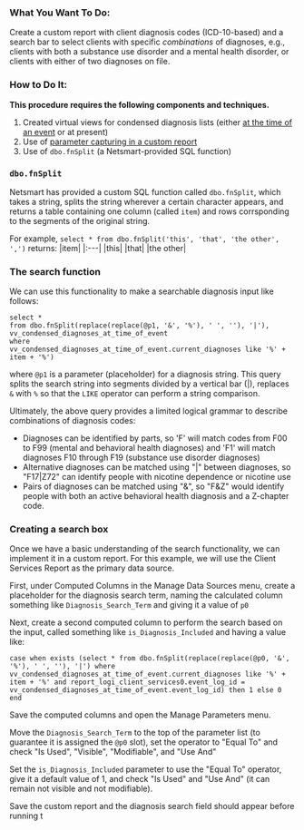 ### What You Want To Do:

Create a custom report with client diagnosis codes (ICD-10-based) and a search bar to select clients with specific *combinations* of diagnoses, e.g., clients with both a substance use disorder and a mental health disorder, or clients with either of two diagnoses on file.

### How to Do It:
**This procedure requires the following components and techniques.**
1. Created virtual views for condensed diagnosis lists (either [at the time of an event](https://github.com/myEvolv-Development-Community/myEvolvCode/blob/main/SQL%20Views/Condensed%20Diagnosis%20List%20at%20Time%20of%20Event.md) or at present)
2. Use of [parameter capturing in a custom report](https://github.com/myEvolv-Development-Community/myEvolvCode/blob/main/How-To%20Guides/Custom%20Report%20Parameter%20Capturing%3A%20Using%20parameters%20to%20speed%20up%20secure%20Custom%20Reports.md)
3. Use of `dbo.fnSplit` (a Netsmart-provided SQL function)

### `dbo.fnSplit`
Netsmart has provided a custom SQL function called `dbo.fnSplit`, which takes a string, splits the string wherever a certain character appears, and returns a table containing one column (called `item`) and rows corrsponding to the segments of the original string.

For example, `select * from dbo.fnSplit('this', 'that', 'the other', ',')` returns:
|item|
|:---|
|this|
|that|
|the other|

### The search function
We can use this functionality to make a searchable diagnosis input like follows:

```
select *
from dbo.fnSplit(replace(replace(@p1, '&', '%'), ' ', ''), '|'),
vv_condensed_diagnoses_at_time_of_event
where
vv_condensed_diagnoses_at_time_of_event.current_diagnoses like '%' + item + '%')
```
where `@p1` is a parameter (placeholder) for a diagnosis string. This query splits the search string into segments divided by a vertical bar (|), replaces `&` with `%` so that the `LIKE` operator can perform a string comparison.

Ultimately, the above query provides a limited logical grammar to describe combinations of diagnosis codes:
- Diagnoses can be identified by parts, so 'F' will match codes from F00 to F99 (mental and behavioral health diagnoses) and 'F1' will match diagnoses F10 through F19 (substance use disorder diagnoses)
- Alternative diagnoses can be matched using "|" between diagnoses, so "F17|Z72" can identify people with nicotine dependence or nicotine use
- Pairs of diagnoses can be matched using "&", so "F&Z" would identify people with both an active behavioral health diagnosis and a Z-chapter code.

### Creating a search box
Once we have a basic understanding of the search functionality, we can implement it in a custom report. For this example, we will use the Client Services Report as the primary data source.

First, under Computed Columns in the Manage Data Sources menu, create a placeholder for the diagnosis search term, naming the calculated column something like `Diagnosis_Search_Term` and giving it a value of `p0`

Next, create a second computed column to perform the search based on the input, called something like `is_Diagnosis_Included` and having a value like:
```
case when exists (select * from dbo.fnSplit(replace(replace(@p0, '&', '%'), ' ', ''), '|') where vv_condensed_diagnoses_at_time_of_event.current_diagnoses like '%' + item + '%' and report_logi_client_services0.event_log_id = vv_condensed_diagnoses_at_time_of_event.event_log_id) then 1 else 0 end
```

Save the computed columns and open the Manage Parameters menu.

Move the `Diagnosis_Search_Term` to the top of the parameter list (to guarantee it is assigned the `@p0` slot), set the operator to "Equal To" and check "Is Used", "Visible", "Modifiable", and "Use And"

Set the `is_Diagnosis_Included` parameter to use the "Equal To" operator, give it a default value of 1, and check "Is Used" and "Use And" (it can remain not visible and not modifiable).

Save the custom report and the diagnosis search field should appear before running t
